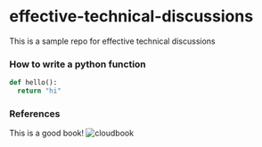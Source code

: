 # effective-technical-discussions
This is a sample repo for effective technical discussions

### How to write a python function

```python
def hello():
  return "hi"
```


### References

This is a good book!
![cloudbook](https://user-images.githubusercontent.com/58792/89722272-a9d77880-d9b5-11ea-996e-15e1541a5cc0.jpeg)
